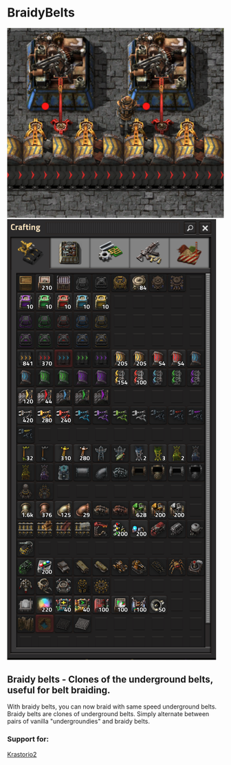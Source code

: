 # BraidyBelts
 
![Braidy belts](/braiding.png)
![Crafting](/crafting.png)

## Braidy belts - Clones of the underground belts, useful for belt braiding.

With braidy belts, you can now braid with same speed underground belts.
Braidy belts are clones of underground belts. Simply alternate between pairs of vanilla "undergroundies" and braidy belts.

### Support for:

[Krastorio2](https://mods.factorio.com/mod/Krastorio2)  

